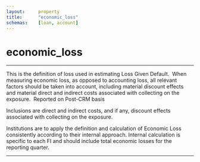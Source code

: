 ```yaml
---
layout:     property
title:      "economic_loss"
schemas:    [loan, account]
---
```


# economic_loss

---

This is the definition of loss used in estimating Loss Given Default.  When measuring economic loss, as opposed to accounting loss, all relevant factors should be taken into account, including material discount effects and material direct and indirect costs associated with collecting on the exposure.  Reported on Post-CRM basis

Inclusions are direct and indirect costs, and if any, discount effects associated with collecting on the exposure.

Institutions are to apply the definition and calculation of Economic Loss consistently according to their internal approach. Internal calculation is specific to each FI and should include total economic losses for the reporting quarter.

---
[osfi bd]: https://www.osfi-bsif.gc.ca/en/data-forms/reporting-returns/filing-financial-returns/financial-reporting-instructions/irb-credit-data-retail-portfolio-part-1-bd
[osfi bb]: https://www.osfi-bsif.gc.ca/en/data-forms/reporting-returns/filing-financial-returns/financial-reporting-instructions/irb-credit-data-wholesale-portfolio-part-1-bb
